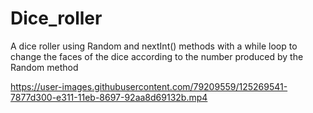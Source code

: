# Dice_roller
A dice roller using Random and nextInt() methods with a while loop to change the faces of the dice according to the number produced by the Random method


https://user-images.githubusercontent.com/79209559/125269541-7877d300-e311-11eb-8697-92aa8d69132b.mp4


